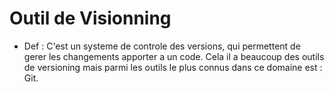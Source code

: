 # Outil de Visionning 

 - Def :
    C'est un systeme de controle des versions, qui permettent de gerer les changements apporter a un code.
 Cela il a beaucoup des outils de versioning mais parmi les outils le plus connus dans ce domaine est :
 Git.
